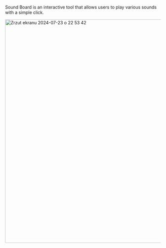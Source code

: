 Sound Board is an interactive tool that allows users to play various sounds with a simple click.

<img width="721" alt="Zrzut ekranu 2024-07-23 o 22 53 42" src="https://github.com/user-attachments/assets/4b43b57d-784a-45f6-9fe0-7430470cc3a2">
